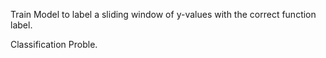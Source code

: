 Train Model to label a sliding window of y-values with the correct function label.

Classification Proble.
